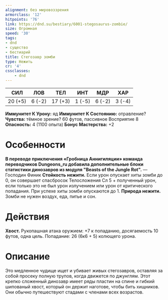 ```yaml
---
alignment: без мировоззрения
armorclass: '12'
hitpoints: '76'
link: https://dnd.su/bestiary/6001-stegosaurus-zombie/
size: Огромная
speed: '30'
tags:
- dnd
- существо
- бестиарий
title: Стегозавр зомби
type: Нежить
cr: '4'
cssclasses:
    - dnd
---
```



| СИЛ | ЛОВ | ТЕЛ | ИНТ | МДР | ХАР |
|---|---|---|---|---|---|
| 20 (+5) | 6 (-2) | 17 (+3) | 1 (-5) | 6 (-2) | 3 (-4) |
**Иммунитет К Урону:** яд
**Иммунитет К Состоянию:** отравление?
**Чувства:** тёмное зрение? 60 футов, пассивное Восприятие 8
**Опасность:** 4 (1100 опыта)
**Бонус Мастерства:** +2


# Особенности
**В переводе приключения «Гробница Аннигиляции» команда переводчиков Dungeons_ru добавила дополнительные блоки статистики динозавров из модуля "Beasts of the Jungle Rot".** 
— Господин Финик
**Стойкость нежити.** Если урон опускает хиты зомби до 0, он совершает спасбросок Телосложения Сл 5 + полученный урон, если только это не был урон излучением или урон от критического попадания. При успехе хиты зомби опускаются до 1.
**Природа нежити.** Зомби не нужен воздух, еда, питье и сон.


# Действия
**Хвост.** Рукопашная атака оружием: +7 к попаданию, досягаемость 10 футов, одна цель. Попадание: 26 (6к6 + 5) колющего урона.


# Описание
Это медленное чудище ищет и убивает живых стегозавров, оставляя за собой просеку полную трупов, когда движется по джунглям.  Этот крепко сложенный динозавр имеет ряды пластин на спине и гибкий шипованый хвост, который он держит наготове, чтобы бить хищников. Они обычно путешествуют стадами с членами всех возрастов.